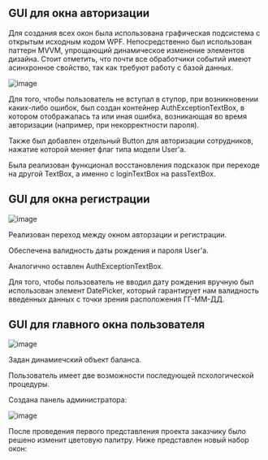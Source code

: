 ## GUI для окна авторизации

Для создания всех окон была использована графическая подсистема с открытым исходным кодом WPF. Непосредственно был использован паттерн MVVM, упрощающий динамическое изменение элементов дизайна. Стоит отметить, что почти все обработчики событий имеют асинхронное свойство, так как требуют работу с базой данных.

![image](https://user-images.githubusercontent.com/95585343/229384983-be7dd568-9a37-4b40-af0d-5dc3c87f110d.png)

Для того, чтобы пользователь не вступал в ступор, при возникновении каких-либо ошибок, был создан контейнер AuthExceptionTextBox, в котором отображалась та или иная ошибка, возникающая во время авторизации (например, при некорректности пароля).

Также был добавлен отдельный Button для авторизации сотрудников, нажатие которой меняет флаг типа модели User'a.

Была реализован функционал восстановления подсказок при переходе на другой TextBox, а именно с loginTextBox на passTextBox.

## GUI для окна регистрации

![image](https://user-images.githubusercontent.com/95585343/229385346-be2d690c-7d06-455d-9055-f4bef624afcd.png)

Реализован переход между окном авторзации и регистрации.

Обеспечена валидность даты рождения и пароля User'a. 

Аналогично оставлен AuthExceptionTextBox.

Для того, чтобы пользователь не вводил дату рождения вручную был использован элемент DatePicker, который гарантирует нам валидность введенных данных с точки зрения расположения ГГ-ММ-ДД.

## GUI для главного окна пользователя

![image](https://user-images.githubusercontent.com/95585343/229387076-dc230cbf-200b-4710-a9f6-2e330ffc02ba.png)

Задан динамиечский объект баланса.

Пользователь имеет две возможности последующей псхологической процедуры. 

Создана панель администратора:

![image](https://user-images.githubusercontent.com/95585343/230797578-08c4a95e-a2ef-4a11-aaca-0682a0ce366f.png)

После проведения первого представления проекта заказчику было решено изменит цветовую палитру. Ниже представлен новый набор окон:
